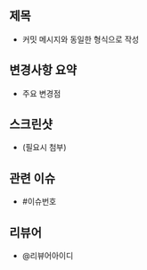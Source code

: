 ## 제목

- 커밋 메시지와 동일한 형식으로 작성

## 변경사항 요약

- 주요 변경점

## 스크린샷

- (필요시 첨부)

## 관련 이슈

- #이슈번호

## 리뷰어

- @리뷰어아이디
